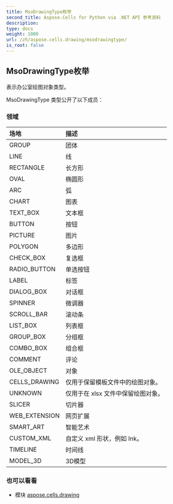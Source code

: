 ```yaml
---
title: MsoDrawingType枚举
second_title: Aspose.Cells for Python via .NET API 参考资料
description:
type: docs
weight: 1000
url: /zh/aspose.cells.drawing/msodrawingtype/
is_root: false
---
```

## MsoDrawingType枚举
表示办公室绘图对象类型。



MsoDrawingType 类型公开了以下成员：

### 领域
|场地|描述|
| :- | :- |
| GROUP |团体|
| LINE |线|
| RECTANGLE |长方形|
| OVAL |椭圆形|
| ARC |弧|
| CHART |图表|
| TEXT_BOX |文本框|
| BUTTON |按钮|
| PICTURE |图片|
| POLYGON |多边形|
| CHECK_BOX |复选框|
| RADIO_BUTTON |单选按钮|
| LABEL |标签|
| DIALOG_BOX |对话框|
| SPINNER |微调器|
| SCROLL_BAR |滚动条|
| LIST_BOX |列表框|
| GROUP_BOX |分组框|
| COMBO_BOX |组合框|
| COMMENT |评论|
| OLE_OBJECT |对象|
| CELLS_DRAWING |仅用于保留模板文件中的绘图对象。|
| UNKNOWN |仅用于在 xlsx 文件中保留绘图对象。|
| SLICER |切片器|
| WEB_EXTENSION |网页扩展|
| SMART_ART |智能艺术|
| CUSTOM_XML |自定义 xml 形状，例如 Ink。|
| TIMELINE |时间线|
| MODEL_3D |3D模型|



### 也可以看看
* 模块 [aspose.cells.drawing](..)
